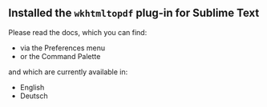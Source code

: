 ## Installed the `wkhtmltopdf` plug-in for Sublime Text

Please read the docs, which you can find:

* via the Preferences menu
* or the Command Palette

and which are currently available in:

* English
* Deutsch
